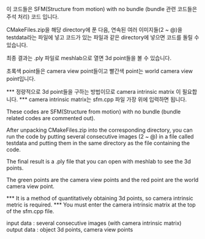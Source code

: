 이 코드들은 SFM(Structure from motion) with no bundle (bundle 관련 코드들은 주석 처리) 코드 입니다.

CMakeFiles.zip을 해당 directory에 푼 다음, 연속된 여러 이미지들(2 ~ @)을 testdata라는 파일에 넣고 코드가 있는 파일과 같은 directory에 넣으면 코드를 돌릴 수 있습니다.

최종 결과는 .ply 파일로 meshlab으로 열면 3d point들을 볼 수 있습니다.

초록색 point들은 camera view point들이고 빨간색 point는 world camera view point입니다.

*** 정량적으로 3d point들을 구하는 방법이므로 camera intrinsic matrix 이 필요합니다.
*** camera intrinsic matrix는 sfm.cpp 파일 가장 위에 입력하면 됩니다.







These codes are SFM(Structure from motion) with no bundle (bundle related codes are commented out).

After unpacking CMakeFiles.zip into the corresponding directory, you can run the code by putting several consecutive images (2 ~ @) in a file called testdata and putting them in the same directory as the file containing the code.

The final result is a .ply file that you can open with meshlab to see the 3d points.

The green points are the camera view points and the red point are the world camera view point.

*** It is a method of quantitatively obtaining 3d points, so camera intrinsic metric is required.
*** You must enter the camera intrinsic matrix at the top of the sfm.cpp file.



input data : several consecutive images (with camera intrinsic matrix)
output data : object 3d points, camera view points
